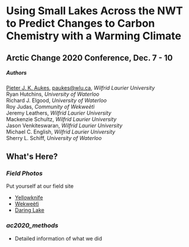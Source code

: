 # Using Small Lakes Across the NWT to Predict Changes to Carbon Chemistry with a Warming Climate  

## Arctic Change 2020 Conference, Dec. 7 - 10

##### Authors
[Pieter J. K. Aukes](https://www.pieteraukes.ca), paukes@wlu.ca,     *Wilfrid Laurier University*  
Ryan Hutchins,     *University of Waterloo*  
Richard J. Elgood,     *University of Waterloo*  
Roy Judas,     *Community of Wekweètì*  
Jeremy Leathers,     *Wilfrid Laurier University*  
Mackenzie Schultz,     *Wilfrid Laurier University*  
Jason Venkiteswaran,     *Wilfrid Laurier University*  
Michael C. English,     *Wilfrid Laurier University*  
Sherry L. Schiff,     *University of Waterloo*  

## What's Here?

### *Field Photos*  
Put yourself at our field site
- [Yellowknife](https://www.google.com/maps/contrib/104541038696802337692/photos/@62.4560859,-114.531317,3a,75y,313.98h,90.65t/data=!3m7!1e1!3m5!1sAF1QipNpiHpXCZa6V_xM1FV8tU8ord_XIE0fpR9CMgUs!2e10!6shttps:%2F%2Flh5.googleusercontent.com%2Fp%2FAF1QipNpiHpXCZa6V_xM1FV8tU8ord_XIE0fpR9CMgUs%3Dw365-h260-k-no-pi-0-ya14.000004-ro-0-fo100!7i7168!8i3584!4m3!8m2!3m1!1e1)
- [Wekweètì](https://www.google.com/maps/contrib/104541038696802337692/photos/@64.2001877,-114.2436981,3a,90y,222.01h,95.22t/data=!3m7!1e1!3m5!1sAF1QipN2KCol4P-ijcZXqyi2nbfTWE0JVE66I1cjiNNx!2e10!6shttps:%2F%2Flh5.googleusercontent.com%2Fp%2FAF1QipN2KCol4P-ijcZXqyi2nbfTWE0JVE66I1cjiNNx%3Dw365-h260-k-no-pi-0-ya84-ro-0-fo100!7i8704!8i4352!4m3!8m2!3m1!1e1)
- [Daring Lake](https://www.google.com/maps/contrib/104541038696802337692/photos/@64.2001877,-114.2436981,3a,75y,332h,90t/data=!3m7!1e1!3m5!1sAF1QipMCM7pt417M_ODUV7HUv8zkTiWe5_k1929bXOri!2e10!6shttps:%2F%2Flh5.googleusercontent.com%2Fp%2FAF1QipMCM7pt417M_ODUV7HUv8zkTiWe5_k1929bXOri%3Dw520-h260-k-no!7i8704!8i4352!4m3!8m2!3m1!1e1) 

### *ac2020_methods*
- Detailed information of what we did
